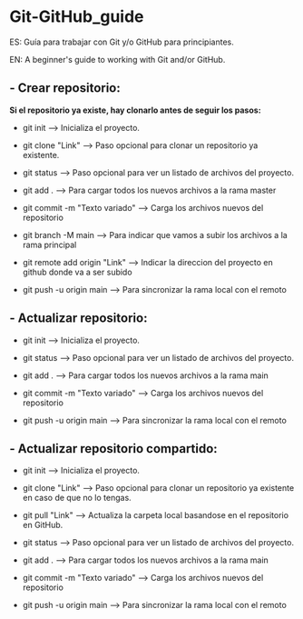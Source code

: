 # Git-GitHub_guide
ES: Guía para trabajar con Git y/o GitHub para principiantes.

EN: A beginner's guide to working with Git and/or GitHub.

## - Crear repositorio:

**Si el repositorio ya existe, hay clonarlo antes de seguir los pasos:**

  - git init                                            --> Inicializa el proyecto.

  - git clone "Link"                                    --> Paso opcional para clonar un repositorio ya existente.
  
  - git status                                          --> Paso opcional para ver un listado de archivos del proyecto.
  
  - git add .                                           --> Para cargar todos los nuevos archivos a la rama master
  
  - git commit -m "Texto variado"                       --> Carga los archivos nuevos del repositorio
  
  - git branch -M main                                  --> Para indicar que vamos a subir los archivos a la rama principal
  
  - git remote add origin "Link"                        --> Indicar la direccion del proyecto en github donde va a ser subido
  
  - git push -u origin main                             --> Para sincronizar la rama local con el remoto 


## - Actualizar repositorio:

  - git init                                            --> Inicializa el proyecto.
  
  - git status                                          --> Paso opcional para ver un listado de archivos del proyecto.
  
  - git add .                                           --> Para cargar todos los nuevos archivos a la rama main
  
  - git commit -m "Texto variado"                       --> Carga los archivos nuevos del repositorio
  
  - git push -u origin main                             --> Para sincronizar la rama local con el remoto
  
  ## - Actualizar repositorio compartido:
  
  - git init                                            --> Inicializa el proyecto.
  
  - git clone "Link"                                    --> Paso opcional para clonar un repositorio ya existente en caso de que no lo tengas.
  
  - git pull "Link"                                     --> Actualiza la carpeta local basandose en el repositorio en GitHub.
  
  - git status                                          --> Paso opcional para ver un listado de archivos del proyecto.
  
  - git add .                                           --> Para cargar todos los nuevos archivos a la rama main
  
  - git commit -m "Texto variado"                       --> Carga los archivos nuevos del repositorio
  
  - git push -u origin main                             --> Para sincronizar la rama local con el remoto
